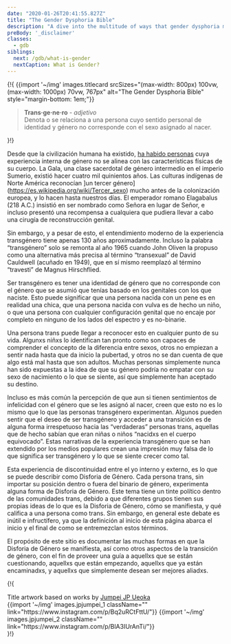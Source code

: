 ```yaml
---
date: "2020-01-26T20:41:55.827Z"
title: "The Gender Dysphoria Bible"
description: "A dive into the multitude of ways that gender dysphoria manifests and what it means to be transgender."
preBody: '_disclaimer'
classes:
  - gdb
siblings:
  next: /gdb/what-is-gender
  nextCaption: What is Gender?
---
```



{!{
{{import '~/img' images.titlecard srcSizes="(max-width: 800px) 100vw, (max-width: 1000px) 70vw, 767px" alt="The Gender Dysphoria Bible" style="margin-bottom: 1em;"}}
<div class="gutter"><blockquote>
  <strong>Trans·ge·ne·ro</strong> - <em>adjetivo</em><br>
  Denota o se relaciona a una persona cuyo sentido personal de identidad y género no corresponde con el sexo asignado al nacer.
</blockquote></div>
}!}

Desde que la civilización humana ha existido, [ha habido personas](https://en.wikipedia.org/wiki/Transgender_history) cuya experiencia interna de género no se alinea con las características físicas de su cuerpo. La Gala, una clase sacerdotal de género intermedio en el imperio Sumerio, existió hacer cuatro mil quinientos años. Las culturas indígenas de Norte América reconocían ]un tercer género](https://es.wikipedia.org/wiki/Tercer_sexo) mucho antes de la colonización europea, y lo hacen hasta nuestros días. El emperador romano Elagabalus (218 A.C.) insistió en ser nombrado como Señora en lugar de Señor, e incluso presentó una recompensa a cualquiera que pudiera llevar a cabo una cirugía de reconstrucción genital.

Sin embargo, y a pesar de esto, el entendimiento moderno de la experiencia transgénero tiene apenas 130 años aproximadamente. Incluso la palabra “transgénero” solo se remonta al año 1965 cuando John Oliven la propuso como una alternativa más precisa al término “transexual” de David Cauldwell (acuñado en 1949), que en sí mismo reemplazó al término “travesti” de Magnus Hirschflied.

Ser transgénero es tener una identidad de género que no corresponde con el género que se asumió que tenías basado en los genitales con los que naciste. Esto puede significar que una persona nacida con un pene es en realidad una chica, que una persona nacida con vulva es de hecho un niño, o que una persona con cualquier configuración genital que no encaje por completo en ninguno de los lados del espectro y es no-binarie.

Una persona trans puede llegar a reconocer esto en cualquier punto de su vida. Algunxs niñxs lo identifican tan pronto como son capaces de comprender el concepto de la diferencia entre sexos, otros no empiezan a sentir nada hasta que da inicio la pubertad, y otros no se dan cuenta de que algo está mal hasta que son adultos. Muchas personas simplemente nunca han sido expuestas a la idea de que su género podría no empatar con su sexo de nacimiento o lo que se siente, así que simplemente han aceptado su destino.

Incluso es más común la percepción de que aun si tienen sentimientos de infelicidad con el género que se les asignó al nacer, creen que esto no es lo mismo que lo que las personas transgénero experimentan. Algunos pueden sentir que el deseo de ser transgénero y acceder a una transición es de alguna forma irrespetuoso hacia las “verdaderas” personas trans, aquellas que de hecho sabían que eran niñas o niños “nacidxs en el cuerpo equivocado”. Estas narrativas de la experiencia transgénero que se han extendido por los medios populares crean una impresión muy falsa de lo que significa ser transgénero y lo que se siente crecer como tal.

Esta experiencia de discontinuidad entre el yo interno y externo, es lo que se puede describir como Disforia de Género. Cada persona trans, sin importar su posición dentro o fuera del binario de género, experimenta alguna forma de Disforia de Género. Este tema tiene un tinte político dentro de las comunidades trans, debido a que diferentes grupos tienen sus propias ideas de lo que es la Disforia de Género, cómo se manifiesta, y qué califica a una persona como trans. Sin embargo, en general este debate es inútil e infructífero, ya que la definición al inicio de esta página abarca el inicio y el final de como se entremezclan estos términos.

El propósito de este sitio es documentar las muchas formas en que la Disforia de Género se manifiesta, así como otros aspectos de la transición de género, con el fin de proveer una guía a aquellxs que se están cuestionando, aquellxs que están empezando, aquellxs que ya están encaminadxs, y aquellxs que simplemente desean ser mejores aliadxs.


{!{
<div class="gutter flex" style="justify-content: flex-end">
<span>Title artwork based on works by <a href="https://www.instagram.com/jp_means_jumpei/">Jumpei JP Ueoka</a></span>
<div class="grid-row" style="grid-template-columns: 1fr 1fr">
{{import '~/img' images.jpjumpei_1 className="" link="https://www.instagram.com/p/Bq2uRCtFttU/"}}
{{import '~/img' images.jpjumpei_2 className="" link="https://www.instagram.com/p/BlA3IUrAnTi/"}}
</div>
</div>
}!}
